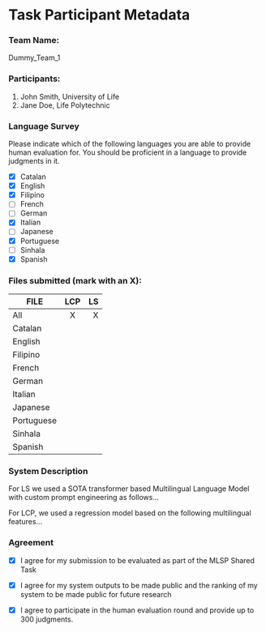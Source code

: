 # Task Participant Metadata

### Team Name: 

Dummy_Team_1

### Participants:

1. John Smith, University of Life
2. Jane Doe, Life Polytechnic

### Language Survey

Please indicate which of the following languages you are able to provide human evaluation for. You should be proficient in a language to provide judgments in it.

 - [X] Catalan
 - [X] English
 - [X] Filipino
 - [ ] French
 - [ ] German
 - [X] Italian
 - [ ] Japanese
 - [X] Portuguese
 - [ ] Sinhala
 - [X] Spanish

### Files submitted (mark with an X):

| FILE        | LCP  | LS  |
| ------------|:----:|----:|
| All         |   X  |  X  |
| Catalan     |      |     |
| English     |      |     |
| Filipino    |      |     |
| French      |      |     |
| German      |      |     |
| Italian     |      |     |
| Japanese    |      |     |
| Portuguese  |      |     |
| Sinhala     |      |     |
| Spanish     |      |     |

### System Description

For LS we used a SOTA transformer based Multilingual Language Model with custom prompt engineering as follows...

For LCP, we used a regression model based on the following multilingual features...

### Agreement

- [X] I agree for my submission to be evaluated as part of the MLSP Shared Task
- [X] I agree for my system outputs to be made public and the ranking of my system to be made public for future research
- [X] I agree to participate in the human evaluation round and provide up to 300 judgments.

